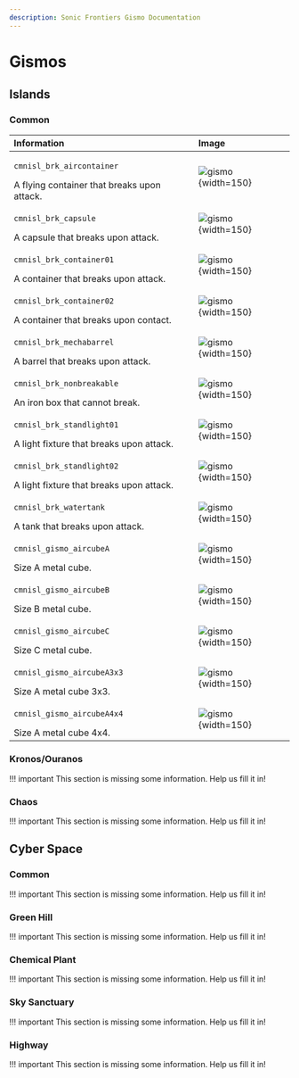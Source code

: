 ```yaml
---
description: Sonic Frontiers Gismo Documentation
---
```


# Gismos

## Islands

### Common

| Information               |   Image                          |
| :------------------------ | :--------------------------------|
| <p style="text-align: justify;">`cmnisl_brk_aircontainer` <div> A flying container that breaks upon attack.|![gismo](assets/gismos/cmnisl_brk_aircontainer.jpg){width=150}
| <p style="text-align: justify;">`cmnisl_brk_capsule`      <div> A capsule that breaks upon attack.|![gismo](assets/gismos/cmnisl_brk_capsule.jpg){width=150}
| <p style="text-align: justify;">`cmnisl_brk_container01`  <div> A container that breaks upon attack.|![gismo](assets/gismos/cmnisl_brk_container01.jpg){width=150}
| <p style="text-align: justify;">`cmnisl_brk_container02`  <div> A container that breaks upon contact.|![gismo](assets/gismos/cmnisl_brk_container02.jpg){width=150}
| <p style="text-align: justify;">`cmnisl_brk_mechabarrel`  <div> A barrel that breaks upon attack.|![gismo](assets/gismos/cmnisl_brk_mechabarrel.jpg){width=150}
| <p style="text-align: justify;">`cmnisl_brk_nonbreakable` <div> An iron box that cannot break.|![gismo](assets/gismos/cmnisl_brk_nonbreakable.jpg){width=150}
| <p style="text-align: justify;">`cmnisl_brk_standlight01` <div> A light fixture that breaks upon attack.|![gismo](assets/gismos/cmnisl_brk_standlight01.jpg){width=150}
| <p style="text-align: justify;">`cmnisl_brk_standlight02` <div> A light fixture that breaks upon attack.|![gismo](assets/gismos/cmnisl_brk_standlight02.jpg){width=150}
| <p style="text-align: justify;">`cmnisl_brk_watertank`    <div> A tank that breaks upon attack.|![gismo](assets/gismos/cmnisl_brk_watertank.jpg){width=150}
| <p style="text-align: justify;">`cmnisl_gismo_aircubeA`   <div> Size A metal cube.|![gismo](assets/gismos/cmnisl_gismo_aircubeA.jpg){width=150}
| <p style="text-align: justify;">`cmnisl_gismo_aircubeB`   <div> Size B metal cube.|![gismo](assets/gismos/cmnisl_gismo_aircubeB.jpg){width=150}
| <p style="text-align: justify;">`cmnisl_gismo_aircubeC`   <div> Size C metal cube.|![gismo](assets/gismos/cmnisl_gismo_aircubeC.jpg){width=150}
| <p style="text-align: justify;">`cmnisl_gismo_aircubeA3x3`<div> Size A metal cube 3x3.|![gismo](assets/gismos/cmnisl_gismo_aircubeA3x3.jpg){width=150}
| <p style="text-align: justify;">`cmnisl_gismo_aircubeA4x4`<div> Size A metal cube 4x4.|![gismo](assets/gismos/cmnisl_gismo_aircubeA4x4.jpg){width=150}

### Kronos/Ouranos
!!! important
    This section is missing some information. Help us fill it in!
### Chaos
!!! important
    This section is missing some information. Help us fill it in!
## Cyber Space

### Common
!!! important
    This section is missing some information. Help us fill it in!
### Green Hill
!!! important
    This section is missing some information. Help us fill it in!
### Chemical Plant
!!! important
    This section is missing some information. Help us fill it in!
### Sky Sanctuary
!!! important
    This section is missing some information. Help us fill it in!
### Highway
!!! important
    This section is missing some information. Help us fill it in!